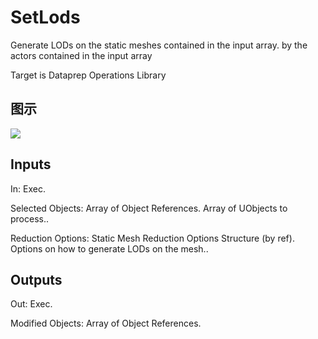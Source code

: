 # SetLods

Generate LODs on the static meshes contained in the input array. by the actors contained in the input array

Target is Dataprep Operations Library

## 图示

![]($-20221218-18355892.png)

## Inputs

In: Exec.

Selected Objects: Array of Object References. Array of UObjects to process..

Reduction Options: Static Mesh Reduction Options Structure (by ref). Options on how to generate LODs on the mesh..  

## Outputs

Out: Exec.

Modified Objects: Array of Object References.

